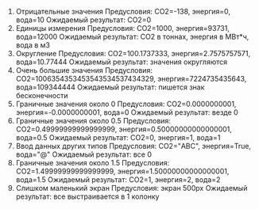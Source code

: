 1)  Отрицательные значения
    Предусловия: СО2=-138, энергия=0, вода=10
    Ожидаемый результат: СО2=0
2)  Единицы измерения
    Предусловия: СО2=1000, энергия=93731, вода=12000
    Ожидаемый результат: СО2 в тоннах, энергия в МВт*ч, вода в м3
3)  Округление
    Предусловия: СО2=100.1737333, энергия=2.7575757571, вода=10.77444
    Ожидаемый результат: значения округляются
4)  Очень большие значения
    Предусловия: СО2=1006354353453543534537434329, энергия=7224735435643, вода=109344444
    Ожидаемый результат: пишется знак бесконечности
5)  Граничные значения около 0
    Предусловия: СО2=0.0000000001, энергия=-0.0000000001, вода=0
    Ожидаемый результат: везде 0
6)  Граничные значения около 0.5
    Предусловия: СО2=0.49999999999999999, энергия=0.50000000000000001, вода=0.5
    Ожидаемый результат: СО2=0, энергия=1, вода=1
7)  Ввод данных других типов
    Предусловия: СО2="ABC", энергия=True, вода="@"
    Ожидаемый результат: все 0
8)  Граничные значения около 1.5
    Предусловия: СО2=1.49999999999999999, энергия=1.50000000000000001, вода=1.5
    Ожидаемый результат: СО2=1, энергия=2, вода=2
9)  Слишком маленький экран
    Предусловия: экран 500px
    Ожидаемый результат: все выстраивается в 1 колонку